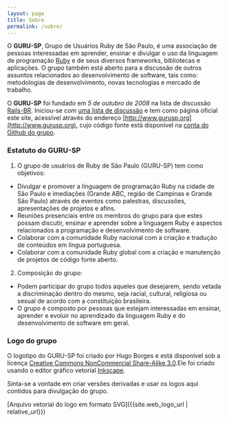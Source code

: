 ```yaml
---
layout: page
title: Sobre
permalink: /sobre/
---
```


O **GURU-SP**, Grupo de Usuários Ruby de São Paulo, é uma associação de pessoas interessadas em aprender, ensinar e divulgar o uso da linguagem de programação [Ruby](http://www.ruby-lang.org/pt/) e de seus diversos frameworks, bibliotecas e aplicações. O grupo também está aberto para a discussão de outros assuntos relacionados ao desenvolvimento de software, tais como: metodologias de desenvolvimento, novas tecnologias e mercado de trabalho.

O **GURU-SP** foi fundado em _5 de outubro de 2008_ na lista de discussão [Rails-BR](https://groups.google.com/forum/#!topic/rails-br/HUnABlEfR7A). Iniciou-se com [uma lista de discussão](https://groups.google.com/group/ruby-sp?hl=pt) e tem como página oficial este site, acessível através do endereço [http://www.gurusp.org](http://www.gurusp.org), cujo código fonte está disponível na [conta do Github do grupo](http://github.com/guru-sp/).

### Estatuto do GURU-SP

1. O grupo de usuários de Ruby de São Paulo (GURU-SP) tem como objetivos:
*   Divulgar e promover a linguagem de programação Ruby na cidade de São Paulo e imediações (Grande ABC, região de Campinas e Grande São Paulo) através de eventos como palestras, discussões, apresentações de projetos e afins.
*   Reuniões presenciais entre os membros do grupo para que estes possam discutir, ensinar e aprender sobre a linguagem Ruby e aspectos relacionados a programação e desenvolvimento de software.
*   Colaborar com a comunidade Ruby nacional com a criação e tradução de conteúdos em língua portuguesa.
*   Colaborar com a comunidade Ruby global com a criação e manutenção de projetos de código fonte aberto.
2. Composição do grupo:
*   Podem participar do grupo todos aqueles que desejarem, sendo vetada a discriminação dentro do mesmo, seja racial, cultural, religiosa ou sexual de acordo com a constituição brasileira.
*   O grupo é composto por pessoas que estejam interessadas em ensinar, aprender e evoluir no aprendizado da linguagem Ruby e do desenvolvimento de software em geral.

### Logo do grupo

O logotipo do GURU-SP foi criado por Hugo Borges e está disponível sob a licença [Creative Commons NonCommercial Share-Alike 3.0](http://creativecommons.org/licenses/by-nc-sa/3.0/).Ele foi criado usando o editor gráfico vetorial [Inkscape](http://www.inkscape.org).

Sinta-se a vontade em criar versões derivadas e usar os logos aqui contidos para divulgação do grupo.

[Arquivo vetorial do logo em formato SVG]({{site.web_logo_url | relative_url}})
